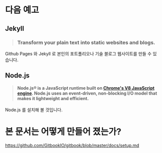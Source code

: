 # 다음 예고

## Jekyll

> ### Transform your plain text into static websites and blogs.

Github Pages 와 Jekyll 로 본인의 포트폴리오나 기술 블로그 웹사이트를 만들 수 있습니다.

## **Node.js**

> #### Node.js® is a JavaScript runtime built on [Chrome's V8 JavaScript engine](https://developers.google.com/v8/). Node.js uses an event-driven, non-blocking I/O model that makes it lightweight and efficient.

Node.js 를 설치해 볼 것입니다.



# 본 문서는 어떻게 만들어 졌는가?

https://github.com/GitbookIO/gitbook/blob/master/docs/setup.md

